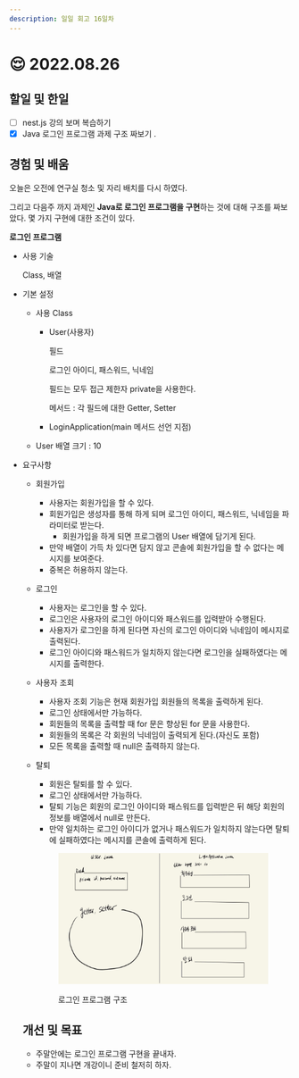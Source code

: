 ```yaml
---
description: 일일 회고 16일차
---
```


# 😌 2022.08.26

## 할일 및 한일

* [ ] nest.js 강의 보며 복습하기
* [x] Java 로그인 프로그램 과제 구조 짜보기 .

## 경험 및 배움

오늘은 오전에 연구실 청소 및 자리 배치를 다시 하였다.

그리고 다음주 까지 과제인 **Java로 로그인 프로그램을 구현**하는 것에 대해 구조를 짜보았다. 몇 가지 구현에 대한 조건이 있다.

**로그인 프로그램**

*   사용 기술

    Class, 배열
* 기본 설정
  * 사용 Class
    *   User(사용자)

        필드

        로그인 아이디, 패스워드, 닉네임

        필드는 모두 접근 제한자 private을 사용한다.

        메서드 : 각 필드에 대한 Getter, Setter
    * LoginApplication(main 메서드 선언 지점)
  * User 배열 크기 : 10
*   요구사항

    * 회원가입
      * 사용자는 회원가입을 할 수 있다.
      * 회원가입은 생성자를 통해 하게 되며 로그인 아이디, 패스워드, 닉네임을 파라미터로 받는다.
        * 회원가입을 하게 되면 프로그램의 User 배열에 담기게 된다.
      * 만약 배열이 가득 차 있다면 담지 않고 콘솔에 회원가입을 할 수 없다는 메시지를 보여준다.
      * 중복은 허용하지 않는다.
    * 로그인
      * 사용자는 로그인을 할 수 있다.
      * 로그인은 사용자의 로그인 아이디와 패스워드를 입력받아 수행된다.
      * 사용자가 로그인을 하게 된다면 자신의 로그인 아이디와 닉네임이 메시지로 출력된다.
      * 로그인 아이디와 패스워드가 일치하지 않는다면 로그인을 실패하였다는 메시지를 출력한다.
    * 사용자 조회
      * 사용자 조회 기능은 현재 회원가입 회원들의 목록을 출력하게 된다.
      * 로그인 상태에서만 가능하다.
      * 회원들의 목록을 출력할 때 for 문은 향상된 for 문을 사용한다.
      * 회원들의 목록은 각 회원의 닉네임이 출력되게 된다.(자신도 포함)
      * 모든 목록을 출력할 때 null은 출력하지 않는다.
    *   탈퇴

        * 회원은 탈퇴를 할 수 있다.
        * 로그인 상태에서만 가능하다.
        * 탈퇴 기능은 회원의 로그인 아이디와 패스워드를 입력받은 뒤 해당 회원의 정보를 배열에서 null로 만든다.
        * 만약 일치하는 로그인 아이디가 없거나 패스워드가 일치하지 않는다면 탈퇴에 실패하였다는 메시지를 콘솔에 출력하게 된다.



        <figure><img src="../.gitbook/assets/image (2) (1).png" alt=""><figcaption><p>로그인 프로그램 구조</p></figcaption></figure>

    ## 개선 및 목표 &#x20;

    * 주말안에는 로그인 프로그램 구현을 끝내자.
    * 주말이 지나면 개강이니 준비 철저히 하자.

